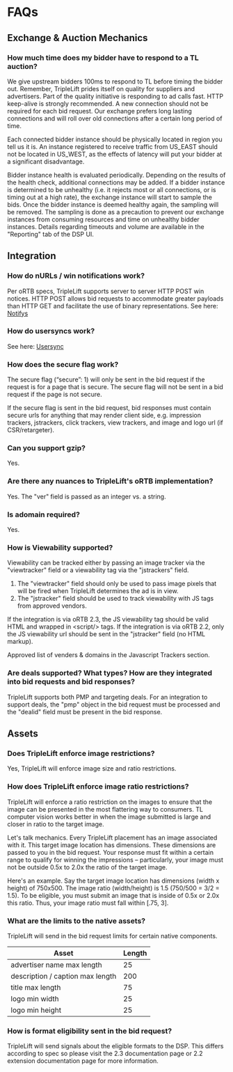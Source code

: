 # FAQs

## Exchange & Auction Mechanics
### How much time does my bidder have to respond to a TL auction?
We give upstream bidders 100ms to respond to TL before timing the bidder out. Remember, TripleLift prides itself on quality for suppliers and advertisers. Part of the quality initiative is responding to ad calls fast. HTTP keep-alive is strongly recommended. A new connection should not be required for each bid request. Our exchange prefers long lasting connections and will roll over old connections after a certain long period of time.

Each connected bidder instance should be physically located in region you tell us it is. An instance registered to receive traffic from US_EAST should not be located in US_WEST, as the effects of latency will put your bidder at a significant disadvantage.

Bidder instance health is evaluated periodically. Depending on the results of the health check, additional connections may be added. If a bidder instance is determined to be unhealthy (i.e. it rejects most or all connections, or is timing out at a high rate), the exchange instance will start to sample the bids. Once the bidder instance is deemed healthy again, the sampling will be removed. The sampling is done as a precaution to prevent our exchange instances from consuming resources and time on unhealthy bidder instances. Details regarding timeouts and volume are available in the "Reporting" tab of the DSP UI.

## Integration
### How do nURLs / win notifications work?
Per oRTB specs, TripleLift supports server to server HTTP POST win notices. HTTP POST allows bid requests to accommodate greater payloads than HTTP GET and facilitate the use of binary representations. See here: [Notifys](notifys.md)

### How do usersyncs work?
See here: [Usersync](usersync.md)

### How does the secure flag work?
The secure flag (“secure”: 1) will only be sent in the bid request if the request is for a page that is secure. The secure flag will not be sent in a bid request if the page is not secure.

If the secure flag is sent in the bid request, bid responses must contain secure urls for anything that may render client side, e.g. impression trackers, jstrackers, click trackers, view trackers, and image and logo url (if CSR/retargeter). 

### Can you support gzip?
Yes.

### Are there any nuances to TripleLift's oRTB implementation?
Yes. The "ver" field is passed as an integer vs. a string.

### Is adomain required?
Yes.

### How is Viewability supported?
Viewability can be tracked either by passing an image tracker via the "viewtracker" field or a viewability tag via the "jstrackers" field.

1. The "viewtracker" field should only be used to pass image pixels that will be fired when TripleLift determines the ad is in view.
2. The "jstracker" field should be used to track viewability with JS tags from approved vendors.

If the integration is via oRTB 2.3, the JS viewability tag should be valid HTML and wrapped in &lt;script&#47;&gt; tags. If the integration is via oRTB 2.2, only the JS viewability url should be sent in the "jstracker" field (no HTML markup).  

Approved list of venders & domains in the Javascript Trackers section.

### Are deals supported? What types? How are they integrated into bid requests and bid responses?
TripleLift supports both PMP and targeting deals. For an integration to support deals, the "pmp" object in the bid request must be processed and the "dealid" field must be present in the bid response.

## Assets
### Does TripleLift enforce image restrictions?
Yes, TripleLift will enforce image size and ratio restrictions.

### How does TripleLift enforce image ratio restrictions?
TripleLift will enforce a ratio restriction on the images to ensure that the image can be presented in the most flattering way to consumers. TL computer vision works better in when the image submitted is large and closer in ratio to the target image.

Let's talk mechanics. Every TripleLift placement has an image associated with it. This target image location has dimensions. These dimensions are passed to you in the bid request. Your response must fit within a certain range to qualify for winning the impressions – particularly, your image must not be outside 0.5x to 2.0x the ratio of the target image.

Here's an example. Say the target image location has dimensions (width x height) of 750x500. The image ratio (width/height) is 1.5 (750/500 = 3/2 = 1.5). To be eligible, you must submit an image that is inside of 0.5x or 2.0x this ratio. Thus, your image ratio must fall within [.75, 3].

### What are the limits to the native assets?
TripleLift will send in the bid request limits for certain native components.

|Asset|Length|
|--- |--- |
|advertiser name max length|25|
|description / caption max length|200|
|title max length|75|
|logo min width|25|
|logo min height|25|

### How is format eligibility sent in the bid request?
TripleLift will send signals about the eligible formats to the DSP. This differs according to spec so please visit the 2.3 documentation page or 2.2 extension documentation page for more information.